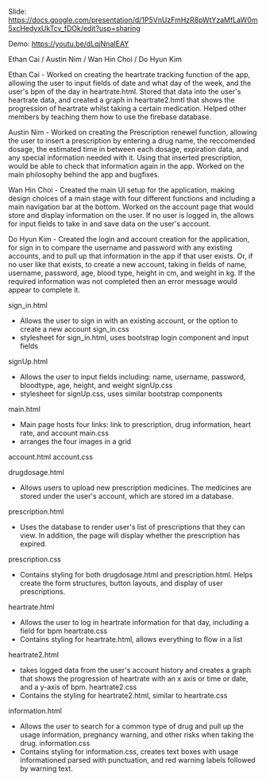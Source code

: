 Slide:
https://docs.google.com/presentation/d/1P5VnUzFmHzR8pWtYzaMfLaW0m5xcHedyxUkTcv_fDOk/edit?usp=sharing

Demo:
https://youtu.be/dLqjNnaIEAY

Ethan Cai / 
Austin Nim / 
Wan Hin Choi / 
Do Hyun Kim

Ethan Cai -
Worked on creating the heartrate tracking function of the app, allowing the user to input fields of date and what day of the week, 
and the user's bpm of the day in heartrate.html. Stored that data into the user's heartrate data, and created a graph in heartrate2.hmtl
that shows the progression of heartrate whilst taking a certain medication. Helped other members by teaching them how to use the firebase 
database.

Austin Nim - 
Worked on creating the Prescription renewel function, allowing the user to insert a prescription
by entering a drug name, the reccomended dosage, the estimated time in between each dosage, expiration data,
and any special information needed with it. Using that inserted prescription, would be able to check that 
information again in the app. Worked on the main philosophy behind the app and bugfixes.

Wan Hin Choi - 
Created the main UI setup for the application, making design choices of a main stage with four different 
functions and including a main navigation bar at the bottom. Worked on the account page that would store 
and display information on the user. If no user is logged in, the allows for input fields to take in and save data on the user's account.

Do Hyun Kim - 
Created the login and account creation for the application, for sign in to compare the username and password
with any existing accounts, and to pull up that information in the app if that user exists. Or, if no user
like that exists, to create a new account, taking in fields of name, username, password, age, blood type, 
height in cm, and weight in kg. If the required information was not completed then an error message would
appear to complete it.


sign_in.html
- Allows the user to sign in with an existing account, or the option to create a new account
sign_in.css
- stylesheet for sign_in.html, uses bootstrap login component and input fields

signUp.html
- Allows the user to input fields including: name, username, password, bloodtype, age, height, and weight
signUp.css
- stylesheet for signUp.css, uses similar bootstrap components

main.html
- Main page hosts four links: link to prescription, drug information, heart rate, and account
main.css
- arranges the four images in a grid 

account.html
account.css

drugdosage.html
- Allows users to upload new prescription medicines. The medicines are stored under the user's account, which are stored im a database. 

prescription.html
- Uses the database to render user's list of prescriptions that they can view. In addition, the page will display whether the prescription has expired. 

prescription.css
- Contains styling for both drugdosage.html and prescription.html. Helps create the form structures, button layouts, and display of user prescriptions. 

heartrate.html
 - Allows the user to log in heartrate information for that day, including a field for bpm 
heartrate.css
 - Contains styling for heartrate.html, allows everything to flow in a list 
 
heartrate2.html
 - takes logged data from the user's account history and creates a graph that shows the progression of heartrate with an x axis or time or date, and a y-axis of bpm.
heartrate2.css
 - Contains the styling for heartrate2.html, similar to heartrate.css

information.html
 - Allows the user to search for a common type of drug and pull up the usage information, pregnancy warning, and other risks when taking the drug.
information.css
 - Contains styling for information.css, creates text boxes with usage informationed parsed with punctuation, and red warning labels followed by warning text.




